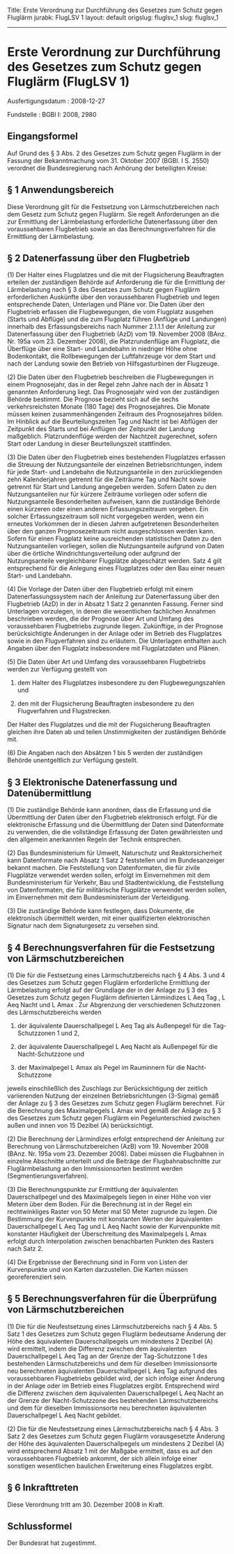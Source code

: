 Title: Erste Verordnung zur Durchführung des Gesetzes zum Schutz gegen Fluglärm
jurabk: FlugLSV 1
layout: default
origslug: fluglsv_1
slug: fluglsv_1

---

# Erste Verordnung zur Durchführung des Gesetzes zum Schutz gegen Fluglärm (FlugLSV 1)

Ausfertigungsdatum
:   2008-12-27

Fundstelle
:   BGBl I: 2008, 2980


## Eingangsformel

Auf Grund des § 3 Abs. 2 des Gesetzes zum Schutz gegen Fluglärm in der
Fassung der Bekanntmachung vom 31. Oktober 2007 (BGBl. I S. 2550)
verordnet die Bundesregierung nach Anhörung der beteiligten Kreise:


## § 1 Anwendungsbereich

Diese Verordnung gilt für die Festsetzung von Lärmschutzbereichen nach
dem Gesetz zum Schutz gegen Fluglärm. Sie regelt Anforderungen an die
zur Ermittlung der Lärmbelastung erforderliche Datenerfassung über den
voraussehbaren Flugbetrieb sowie an das Berechnungsverfahren für die
Ermittlung der Lärmbelastung.


## § 2 Datenerfassung über den Flugbetrieb

(1) Der Halter eines Flugplatzes und die mit der Flugsicherung
Beauftragten erteilen der zuständigen Behörde auf Anforderung die für
die Ermittlung der Lärmbelastung nach § 3 des Gesetzes zum Schutz
gegen Fluglärm erforderlichen Auskünfte über den voraussehbaren
Flugbetrieb und legen entsprechende Daten, Unterlagen und Pläne vor.
Die Daten über den Flugbetrieb erfassen die Flugbewegungen, die vom
Flugplatz ausgehen (Starts und Abflüge) und die zum Flugplatz führen
(Anflüge und Landungen) innerhalb des Erfassungsbereichs nach Nummer
2\.1.1.1 der Anleitung zur Datenerfassung über den Flugbetrieb (AzD)
vom 19. November 2008 (BAnz. Nr. 195a vom 23. Dezember 2008), die
Platzrundenflüge am Flugplatz, die Überflüge über eine Start- und
Landebahn in niedriger Höhe ohne Bodenkontakt, die Rollbewegungen der
Luftfahrzeuge vor dem Start und nach der Landung sowie den Betrieb von
Hilfsgasturbinen der Flugzeuge.

(2) Die Daten über den Flugbetrieb beschreiben die Flugbewegungen in
einem Prognosejahr, das in der Regel zehn Jahre nach der in Absatz 1
genannten Anforderung liegt. Das Prognosejahr wird von der zuständigen
Behörde bestimmt. Die Prognose bezieht sich auf die sechs
verkehrsreichsten Monate (180 Tage) des Prognosejahres. Die Monate
müssen keinen zusammenhängenden Zeitraum des Prognosejahres bilden. Im
Hinblick auf die Beurteilungszeiten Tag und Nacht ist bei Abflügen der
Zeitpunkt des Starts und bei Anflügen der Zeitpunkt der Landung
maßgeblich. Platzrundenflüge werden der Nachtzeit zugerechnet, sofern
Start oder Landung in dieser Beurteilungszeit stattfinden.

(3) Die Daten über den Flugbetrieb eines bestehenden Flugplatzes
erfassen die Streuung der Nutzungsanteile der einzelnen
Betriebsrichtungen, indem für jede Start- und Landebahn die
Nutzungsanteile in den zurückliegenden zehn Kalenderjahren getrennt
für die Zeiträume Tag und Nacht sowie getrennt für Start und Landung
angegeben werden. Sofern Daten zu den Nutzungsanteilen nur für kürzere
Zeiträume vorliegen oder sofern die Nutzungsanteile Besonderheiten
aufweisen, kann die zuständige Behörde einen kürzeren oder einen
anderen Erfassungszeitraum vorgeben. Ein solcher Erfassungszeitraum
soll nicht vorgegeben werden, wenn ein erneutes Vorkommen der in
diesen Jahren aufgetretenen Besonderheiten über den ganzen
Prognosezeitraum nicht ausgeschlossen werden kann. Sofern für einen
Flugplatz keine ausreichenden statistischen Daten zu den
Nutzungsanteilen vorliegen, sollen die Nutzungsanteile aufgrund von
Daten über die örtliche Windrichtungsverteilung oder aufgrund der
Nutzungsanteile vergleichbarer Flugplätze abgeschätzt werden. Satz 4
gilt entsprechend für die Anlegung eines Flugplatzes oder den Bau
einer neuen Start- und Landebahn.

(4) Die Vorlage der Daten über den Flugbetrieb erfolgt mit einem
Datenerfassungssystem nach der Anleitung zur Datenerfassung über den
Flugbetrieb (AzD) in der in Absatz 1 Satz 2 genannten Fassung. Ferner
sind Unterlagen vorzulegen, in denen die wesentlichen fachlichen
Annahmen beschrieben werden, die der Prognose über Art und Umfang des
voraussehbaren Flugbetriebs zugrunde liegen. Zukünftige, in der
Prognose berücksichtigte Änderungen in der Anlage oder im Betrieb des
Flugplatzes sowie in den Flugverfahren sind zu erläutern. Die
Unterlagen enthalten auch Angaben über den Flugplatz insbesondere mit
Flugplatzdaten und Plänen.

(5) Die Daten über Art und Umfang des voraussehbaren Flugbetriebs
werden zur Verfügung gestellt von

1.  dem Halter des Flugplatzes insbesondere zu den Flugbewegungszahlen und


2.  den mit der Flugsicherung Beauftragten insbesondere zu den
    Flugverfahren und Flugstrecken.



Der Halter des Flugplatzes und die mit der Flugsicherung Beauftragten
gleichen ihre Daten ab und teilen Unstimmigkeiten der zuständigen
Behörde mit.

(6) Die Angaben nach den Absätzen 1 bis 5 werden der zuständigen
Behörde unentgeltlich zur Verfügung gestellt.


## § 3 Elektronische Datenerfassung und Datenübermittlung

(1) Die zuständige Behörde kann anordnen, dass die Erfassung und die
Übermittlung der Daten über den Flugbetrieb elektronisch erfolgt. Für
die elektronische Erfassung und die Übermittlung der Daten sind
Datenformate zu verwenden, die die vollständige Erfassung der Daten
gewährleisten und den allgemein anerkannten Regeln der Technik
entsprechen.

(2) Das Bundesministerium für Umwelt, Naturschutz und
Reaktorsicherheit kann Datenformate nach Absatz 1 Satz 2 feststellen
und im Bundesanzeiger bekannt machen. Die Feststellung von
Datenformaten, die für zivile Flugplätze verwendet werden sollen,
erfolgt im Einvernehmen mit dem Bundesministerium für Verkehr, Bau und
Stadtentwicklung, die Feststellung von Datenformaten, die für
militärische Flugplätze verwendet werden sollen, im Einvernehmen mit
dem Bundesministerium der Verteidigung.

(3) Die zuständige Behörde kann festlegen, dass Dokumente, die
elektronisch übermittelt werden, mit einer qualifizierten
elektronischen Signatur nach dem Signaturgesetz zu versehen sind.


## § 4 Berechnungsverfahren für die Festsetzung von Lärmschutzbereichen

(1) Die für die Festsetzung eines Lärmschutzbereichs nach § 4 Abs. 3
und 4 des Gesetzes zum Schutz gegen Fluglärm erforderliche Ermittlung
der Lärmbelastung erfolgt auf der Grundlage der in der Anlage zu § 3
des Gesetzes zum Schutz gegen Fluglärm definierten Lärmindizes L
Aeq Tag             , L
Aeq Nacht              und L
Amax             . Zur Abgrenzung der verschiedenen Schutzzonen des
Lärmschutzbereichs werden

1.  der äquivalente Dauerschallpegel L
    Aeq Tag                    als Außenpegel für die Tag-Schutzzonen 1
    und 2,


2.  der äquivalente Dauerschallpegel L
    Aeq Nacht                    als Außenpegel für die Nacht-Schutzzone
    und


3.  der Maximalpegel L
    Amax                    als Pegel im Rauminnern für die Nacht-
    Schutzzone



jeweils einschließlich des Zuschlags zur Berücksichtigung der zeitlich
variierenden Nutzung der einzelnen Betriebsrichtungen (3-Sigma) gemäß
der Anlage zu § 3 des Gesetzes zum Schutz gegen Fluglärm berechnet.
Für die Berechnung des Maximalpegels L
Amax              wird gemäß der Anlage zu § 3 des Gesetzes zum Schutz
gegen Fluglärm ein Pegelunterschied zwischen außen und innen von 15
Dezibel (A) berücksichtigt.

(2) Die Berechnung der Lärmindizes erfolgt entsprechend der Anleitung
zur Berechnung von Lärmschutzbereichen (AzB) vom 19. November 2008
(BAnz. Nr. 195a vom 23. Dezember 2008). Dabei müssen die Flugbahnen in
einzelne Abschnitte unterteilt und die Beiträge der Flugbahnabschnitte
zur Fluglärmbelastung an den Immissionsorten bestimmt werden
(Segmentierungsverfahren).

(3) Die Berechnungspunkte zur Ermittlung der äquivalenten
Dauerschallpegel und des Maximalpegels liegen in einer Höhe von vier
Metern über dem Boden. Für die Berechnung ist in der Regel ein
rechtwinkliges Raster von 50 Meter mal 50 Meter zugrunde zu legen. Die
Bestimmung der Kurvenpunkte mit konstanten Werten der äquivalenten
Dauerschallpegel L
Aeq Tag              und L
Aeq Nacht              sowie der Kurvenpunkte mit konstanter
Häufigkeit der Überschreitung des Maximalpegels L
Amax              erfolgt durch Interpolation zwischen benachbarten
Punkten des Rasters nach Satz 2.

(4) Die Ergebnisse der Berechnung sind in Form von Listen der
Kurvenpunkte und von Karten darzustellen. Die Karten müssen
georeferenziert sein.


## § 5 Berechnungsverfahren für die Überprüfung von Lärmschutzbereichen

(1) Die für die Neufestsetzung eines Lärmschutzbereichs nach § 4 Abs.
5 Satz 1 des Gesetzes zum Schutz gegen Fluglärm bedeutsame Änderung
der Höhe des äquivalenten Dauerschallpegels um mindestens 2 Dezibel
(A) wird ermittelt, indem die Differenz zwischen dem äquivalenten
Dauerschallpegel L
Aeq Tag              an der Grenze der Tag-Schutzzone 1 des
bestehenden Lärmschutzbereichs und dem für dieselben Immissionsorte
neu berechneten äquivalenten Dauerschallpegel L
Aeq Tag              aufgrund des voraussehbaren Flugbetriebs gebildet
wird, der sich infolge einer Änderung in der Anlage oder im Betrieb
eines Flugplatzes ergibt. Entsprechend wird die Differenz zwischen dem
äquivalenten Dauerschallpegel L
Aeq Nacht              an der Grenze der Nacht-Schutzzone des
bestehenden Lärmschutzbereichs und dem für dieselben Immissionsorte
neu berechneten äquivalenten Dauerschallpegel L
Aeq Nacht              gebildet.

(2) Die für die Neufestsetzung eines Lärmschutzbereichs nach § 4 Abs.
3 Satz 2 des Gesetzes zum Schutz gegen Fluglärm vorausgesetzte
Änderung der Höhe des äquivalenten Dauerschallpegels um mindestens 2
Dezibel (A) wird entsprechend Absatz 1 mit der Maßgabe ermittelt, dass
es auf den voraussehbaren Flugbetrieb ankommt, der sich allein infolge
einer sonstigen wesentlichen baulichen Erweiterung eines Flugplatzes
ergibt.


## § 6 Inkrafttreten

Diese Verordnung tritt am 30. Dezember 2008 in Kraft.


## Schlussformel

Der Bundesrat hat zugestimmt.

